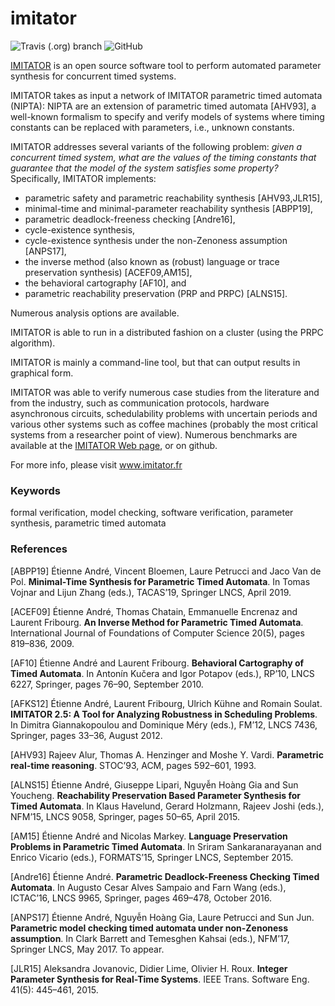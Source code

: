 imitator
========

![Travis (.org) branch](https://img.shields.io/travis/imitator-model-checker/imitator/master.svg)
![GitHub](https://img.shields.io/github/license/imitator-model-checker/imitator.svg)

[IMITATOR](https://www.imitator.fr) is an open source software tool to perform automated parameter synthesis for concurrent timed systems.

IMITATOR takes as input a network of IMITATOR parametric timed automata (NIPTA): NIPTA are an extension of parametric timed automata [AHV93], a well-known formalism to specify and verify models of systems where timing constants can be replaced with parameters, i.e., unknown constants.

IMITATOR addresses several variants of the following problem:
_given a concurrent timed system, what are the values of the timing constants that guarantee that the model of the system satisfies some property?_
Specifically, IMITATOR implements:
* parametric safety and parametric reachability synthesis [AHV93,JLR15],
* minimal-time and minimal-parameter reachability synthesis [ABPP19],
* parametric deadlock-freeness checking [Andre16],
* cycle-existence synthesis,
* cycle-existence synthesis under the non-Zenoness assumption [ANPS17],
* the inverse method (also known as (robust) language or trace preservation synthesis) [ACEF09,AM15],
* the behavioral cartography [AF10], and
* parametric reachability preservation (PRP and PRPC) [ALNS15].

Numerous analysis options are available.

IMITATOR is able to run in a distributed fashion on a cluster (using the PRPC algorithm).

IMITATOR is mainly a command-line tool, but that can output results in graphical form.

IMITATOR was able to verify numerous case studies from the literature and from the industry, such as communication protocols, hardware asynchronous circuits, schedulability problems with uncertain periods and various other systems such as coffee machines (probably the most critical systems from a researcher point of view).
Numerous benchmarks are available at the [IMITATOR Web page](https://www.imitator.fr), or on github.

For more info, please visit www.imitator.fr


### Keywords
formal verification, model checking, software verification, parameter synthesis, parametric timed automata


### References

[ABPP19] Étienne André, Vincent Bloemen, Laure Petrucci and Jaco Van de Pol. **Minimal-Time Synthesis for Parametric Timed Automata**. In Tomas Vojnar and Lijun Zhang (eds.), TACAS’19, Springer LNCS, April 2019.

[ACEF09] Étienne André, Thomas Chatain, Emmanuelle Encrenaz and Laurent Fribourg. **An Inverse Method for Parametric Timed Automata**. International Journal of Foundations of Computer Science 20(5), pages 819–836, 2009.

[AF10] Étienne André and Laurent Fribourg. **Behavioral Cartography of Timed Automata**. In Antonín Kučera and Igor Potapov (eds.), RP’10, LNCS 6227, Springer, pages 76–90, September 2010.

[AFKS12] Étienne André, Laurent Fribourg, Ulrich Kühne and Romain Soulat. **IMITATOR 2.5: A Tool for Analyzing Robustness in Scheduling Problems**. In Dimitra Giannakopoulou and Dominique Méry (eds.), FM’12, LNCS 7436, Springer, pages 33–36, August 2012.

[AHV93] Rajeev Alur, Thomas A. Henzinger and Moshe Y. Vardi. **Parametric real-time reasoning**. STOC’93, ACM, pages 592–601, 1993.

[ALNS15] Étienne André, Giuseppe Lipari, Nguyễn Hoàng Gia and Sun Youcheng. **Reachability Preservation Based Parameter Synthesis for Timed Automata**. In Klaus Havelund, Gerard Holzmann, Rajeev Joshi (eds.), NFM’15, LNCS 9058, Springer, pages 50–65, April 2015.

[AM15] Étienne André and Nicolas Markey. **Language Preservation Problems in Parametric Timed Automata**. In Sriram Sankaranarayanan and Enrico Vicario (eds.), FORMATS’15, Springer LNCS, September 2015.

[Andre16] Étienne André. **Parametric Deadlock-Freeness Checking Timed Automata**. In Augusto Cesar Alves Sampaio and Farn Wang (eds.), ICTAC’16, LNCS 9965, Springer, pages 469–478, October 2016.

[ANPS17] Étienne André, Nguyễn Hoàng Gia, Laure Petrucci and Sun Jun. **Parametric model checking timed automata under non-Zenoness assumption**. In Clark Barrett and Temesghen Kahsai (eds.), NFM’17, Springer LNCS, May 2017. To appear.

[JLR15] Aleksandra Jovanovic, Didier Lime, Olivier H. Roux. **Integer Parameter Synthesis for Real-Time Systems**. IEEE Trans. Software Eng. 41(5): 445–461, 2015.
